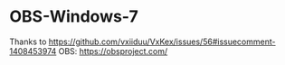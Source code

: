 # OBS-Windows-7
Thanks to https://github.com/vxiiduu/VxKex/issues/56#issuecomment-1408453974
OBS: https://obsproject.com/
